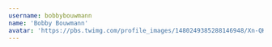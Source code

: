 ```yaml
---
username: bobbybouwmann
name: 'Bobby Bouwmann'
avatar: 'https://pbs.twimg.com/profile_images/1480249385288146948/Xn-QKln5_normal.jpg'
---
```

